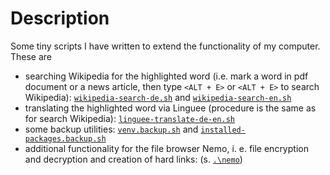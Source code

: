# Description
Some tiny scripts I have written to extend the functionality of my computer. These are

* searching Wikipedia for the highlighted word (i.e. mark a word in pdf document or a news article, then type `<ALT + E>` or `<ALT + E>` to search Wikipedia): [`wikipedia-search-de.sh`](wikipedia-search-de.sh) and [`wikipedia-search-en.sh`](wikipedia-search-en.sh)
* translating the highlighted word via Linguee (procedure is the same as for search Wikipedia): [`linguee-translate-de-en.sh`](linguee-translate-de-en.sh)
* some backup utilities: [`venv.backup.sh`](venv.backup.sh) and [`installed-packages.backup.sh`](installed-packages.backup.sh)
* additional functionality for the file browser Nemo, i. e. file encryption and decryption and creation of hard links: (s. [`.\nemo`](./nemo))
